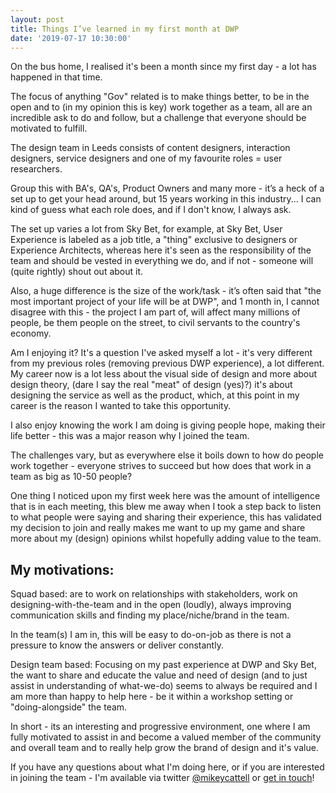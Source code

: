 ```yaml
---
layout: post
title: Things I’ve learned in my first month at DWP
date: '2019-07-17 10:30:00'
---
```


On the bus home, I realised it's been a month since my first day - a lot has happened in that time.

The focus of anything "Gov" related is to make things better, to be in the open and to (in my opinion this is key) work together as a team, all are an incredible ask to do and follow, but a challenge that everyone should be motivated to fulfill.

The design team in Leeds consists of content designers, interaction designers, service designers and one of my favourite roles = user researchers.

Group this with BA's, QA's, Product Owners and many more - it’s a heck of a set up to get your head around, but 15 years working in this industry... I can kind of guess what each role does, and if I don't know, I always ask.

The set up varies a lot from Sky Bet, for example, at Sky Bet, User Experience is labeled as a job title, a "thing" exclusive to designers or Experience Architects, whereas here it's seen as the responsibility of the team and should be vested in everything we do, and if not - someone will (quite rightly) shout out about it.

Also, a huge difference is the size of the work/task - it’s often said that "the most important project of your life will be at DWP", and 1 month in, I cannot disagree with this - the project I am part of, will affect many millions of people, be them people on the street, to civil servants to the country's economy.

Am I enjoying it? It's a question I've asked myself a lot - it's very different from my previous roles (removing previous DWP experience), a lot different. My career now is a lot less about the visual side of design and more about design theory, (dare I say the real "meat" of design (yes)?) it's about designing the service as well as the product, which, at this point in my career is the reason I wanted to take this opportunity.

I also enjoy knowing the work I am doing is giving people hope, making their life better - this was a major reason why I joined the team.

The challenges vary, but as everywhere else it boils down to how do people work together - everyone strives to succeed but how does that work in a team as big as 10-50 people?

One thing I noticed upon my first week here was the amount of intelligence that is in each meeting, this blew me away when I took a step back to listen to what people were saying and sharing their experience, this has validated my decision to join and really makes me want to up my game and share more about my (design) opinions whilst hopefully adding value to the team.

<h2>My motivations:</h2>
Squad based: are to work on relationships with stakeholders, work on designing-with-the-team and in the open (loudly), always improving communication skills and finding my place/niche/brand in the team.

In the team(s) I am in, this will be easy to do-on-job as there is not a pressure to know the answers or deliver constantly.

Design team based: Focusing on my past experience at DWP and Sky Bet, the want to share and educate the value and need of design (and to just assist in understanding of what-we-do) seems to always be required and I am more than happy to help here - be it within a workshop setting or "doing-alongside" the team.

In short - its an interesting and progressive environment, one where I am fully motivated to assist in and become a valued member of the community and overall team and to really help grow the brand of design and it's value.

If you have any questions about what I'm doing here, or if you are interested in joining the team - I'm available via twitter <a href="https://twitter.com/mikeycattell" title="ask me on twitter">@mikeycattell</a> or <a href="/contact.html" title="get in touch">get in touch</a>!
